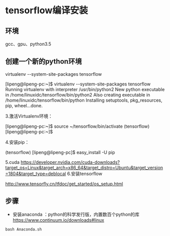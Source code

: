 # tensorflow编译安装

## 环境
gcc、gpu、python3.5

## 创建一个新的python环境

 virtualenv --system-site-packages tensorflow

[lipeng@lipeng-pc:~]$ virtualenv --system-site-packages tensorflow
Running virtualenv with interpreter /usr/bin/python2
New python executable in /home/linuxidc/tensorflow/bin/python2
Also creating executable in /home/linuxidc/tensorflow/bin/python
Installing setuptools, pkg_resources, pip, wheel...done.

3.激活Virtualenv环境：

[lipeng@lipeng-pc:~]$ source ~/tensorflow/bin/activate
(tensorflow) [lipeng@lipeng-pc:~]$

4.安装pip：

(tensorflow) [lipeng@lipeng-pc]$ easy_install -U pip

5.cuda
https://developer.nvidia.com/cuda-downloads?target_os=Linux&target_arch=x86_64&target_distro=Ubuntu&target_version=1804&target_type=deblocal
6.安装tensorflow

http://www.tensorfly.cn/tfdoc/get_started/os_setup.html

## 步骤
+ 安装anaconda ：python的科学发行版，内置数百个python的库
https://www.continuum.io/downloads#linux

```
bash Anaconda.sh
```
